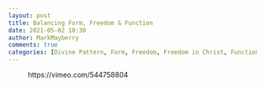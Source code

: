 ```yaml
---
layout: post
title: Balancing Form, Freedom & Function
date: 2021-05-02 10:30
author: MarkMayberry
comments: true
categories: [Divine Pattern, Form, Freedom, Freedom in Christ, Function, Obedience, Sermon]
---
```

<!-- wp:embed {"url":"https://vimeo.com/544758804","type":"video","providerNameSlug":"vimeo","responsive":true,"className":"wp-embed-aspect-4-3 wp-has-aspect-ratio"} -->
<figure class="wp-block-embed is-type-video is-provider-vimeo wp-block-embed-vimeo wp-embed-aspect-4-3 wp-has-aspect-ratio"><div class="wp-block-embed__wrapper">
https://vimeo.com/544758804
</div></figure>
<!-- /wp:embed -->

